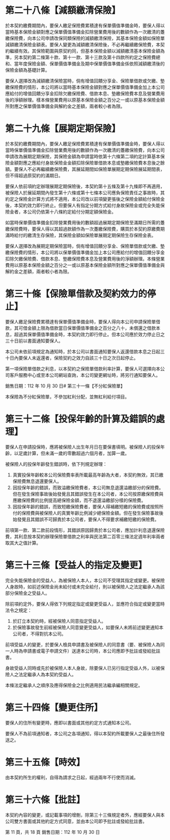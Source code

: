 # 第二十八條【減額繳清保險】

於本契約繳費期間內，要保人繳足保險費累積達有保單價值準備金時，要保人得以當時基本保險金額對應之保單價值準備金扣除營業費用後的數額作為一次繳清的躉繳保險費，向本公司申請改保同類保險的減額繳清保險，其基本保險金額如保險單減額繳清保險金額表。要保人變更為減額繳清保險後，不必再繼續繳保險費，本契約繼續有效。其保險範圍與原契約同，但基本保險金額以減額繳清基本保險金額為準，另本契約第二條第十款、第十一款、第十三款及第十四款所約定之保險費總和、當年度保險金額、保單價值準備金及期中保單價值準備金係依照減額繳清後的保險金額為基礎計算。

要保人選擇改為減額繳清保險當時，倘有增值回饋分享金、保險單借款或欠繳、墊繳保險費的情形，本公司將以當時基本保險金額對應之保單價值準備金加上本公司應給付的增值回饋分享金扣除欠繳保險費、借款本息、墊繳保險費本息及營業費用後的淨額辦理。樣本條營業費用以原基本保險金額之百分之一或以原基本保險金額所對應之保單價值準備金與解約金之差額，兩者較小者為限。

# 第二十九條【展期定期保險】

於本契約繳費期間內，要保人繳足保險費累積達有保單價值準備金時，要保人得以當時保單價值準備金扣除營業費用後的數額作為一次繳清的躉繳保險費，向本公司申請改為展期定期保險，其保險金額為申請當時依第十六條第二項約定計算基本保險金額對應之應給付身故保險金金額扣除保險單借款本息或墊繳保險費本息後之餘額。要保人不必再繼續繳保險費，其展延期間如保險單展期定期保險展延期間表，但不得超過原契約的滿期日。

要保人依前項約定辦理展期定期保險後，本契約第十五條及第十九條即不再適用，被保險人於展延期間內發生第十六條或第十七條本公司應負保險責任之事故時，其約定之保險金計算方式將不適用，本公司改以前項變更張後之保險金額給付保險金後，本契約效力即行終止。但要保人有指定分期方式給付身故保險金或完全失能保險金者，本公司仍依第十八條約定給付分期定額保險金。

如當時保單價值準備金扣除營業費用後的數額超過展期定期保險至滿期日所需的躉繳保險費時，要保人得以其超過款額作為一次躉繳保險費，購買於本契約原繳費期滿時給付的繳清生存保險，其保險金額如保險單展期定期保險生存保險金表。

要保人選擇改為展期定期保險當時，倘有增值回饋分享金、保險單借款或欠繳、墊繳保險費的情形，本公司將以保單價值準備金加上本公司應給付的增值回饋分享金扣除欠繳保險費、借款本息、墊繳保險費本息及營業費用後的淨額辦理。本條營業費用以原基本保險金額之百分之一或以原基本保險金額所對應之保單價值準備金與解約金之差額，兩者較小者為限。

# 第三十條【保險單借款及契約效力的停止】

要保人繳足保險費累積達有保單價值準備金時，要保人得向本公司申請保險單借款，其可借金額上限為借款當日保單價值準備金之百分之八十，未償還之借款本息，超過其保單價值準備金時，本契約效力即行停止。但本公司應於效力停止日之三十日前以書面通知要保人。

本公司未依前項規定為通知時，於本公司以書面通知要保人返還借款本息之日起三十日內要保人未返還者，保險契約之效力自該三十日之次日起停止。

第一項保險單借款之利息，以本契約之保險單借款利率計算，要保人可選擇向本公司客戶服務中心或至本公司網站查詢，本公司變更網址時，將另行通知要保人。

銷售日期：112 年 10 月 30 日# 第三十一條【不分紅保險單】

本保險為不分紅保險單，不參加紅利分配，並無紅利給付項目。

# 第三十二條【投保年齡的計算及錯誤的處理】

要保人在申請投保時，應將被保險人出生年月日在要保書填明。被保險人的投保年齡，以足歲計算，但未滿一歲的零數超過六個月者，加算一歲。

被保險人的投保年齡發生錯誤時，依下列規定辦理：

1. 真實投保年齡較本公司保險費率表所載最高年齡為大者，本契約無效，其已繳保險費無息退還要保人。
2. 因投保年齡的錯誤，而致溢繳保險費者，本公司無息退還溢繳部分的保險費。但在發生保險事故後始發覺且其錯誤發生在本公司者，本公司按原繳保險費與應繳保險費的比例提高總保險金額，而不退還溢繳部分樣的保險費。
3. 因投保年齡的錯誤，而致短繳保險費者，要保人得補繳短繳的保險費或按照所付的保險費與被保險人的真實年齡比例減少總保險金額。但在發生保險事故後始發覺且其錯誤不可歸責於本公司者，要保人不得要求補繳短繳的保險費。

前項第一款、第二款前段情形，其錯誤原因歸責於本公司者，應加計利息退還保險費，其利息按本契約辦理保險單借款之利率與民法第二百零三條法定週年利率兩者取其大之值計算。

# 第三十三條【受益人的指定及變更】

完全失能保險金的受益人，為被保險人本人，本公司不受理其指定或變更。被保險人身故時，如前述保險金尚未給付或未完全給付，則以被保險人之法定繼承人為該部分保險金之受益人。

除前項約定外，要保人得依下列規定指定或變更受益人，並應符合指定或變更當時法令之規定：

1. 於訂立本契約時，經被保險人同意指定受益人。
2. 於保險事故發生前經被保險人同意變更受益人，如要保人未將前述變更通知本公司者，不得對抗本公司。

前項受益人的變更，於要保人檢具申請書及被保險人的同意書（要、被保險人為同一人時為申請書或電子申請文件）送達本公司時，本公司應即予批註或發給批註書。

身故受益人同時或先於被保險人本人身故，除要保人已另行指定受益人外，以被保險人之法定繼承人為本契約受益人。

本條法定繼承人之順序及應得保險金之比例適用民法繼承編相關規定。

# 第三十四條【變更住所】

要保人的住所有變更時，應即以書面或其他約定方式通知本公司。

要保人不為前項通知者，本公司之各項通知，得以本契約所載要保人之最後住所發送之。

# 第三十五條【時效】

由本契約所生的權利，自得為請求之日起，經過兩年不行使而消滅。

# 第三十六條【批註】

本契約內容的變更，或記載事項的增刪，除第三十三條規定者外，應經要保人與本公司雙方書面或其他約定方式同意，並由本公司即予批註或發給批註書。

第 11 頁，共 18 頁 銷售日期：112 年 10 月 30 日